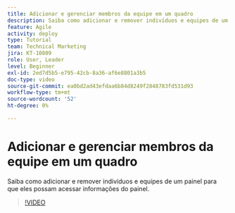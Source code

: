 ```yaml
---
title: Adicionar e gerenciar membros da equipe em um quadro
description: Saiba como adicionar e remover indivíduos e equipes de um painel para que eles possam acessar informações do painel.
feature: Agile
activity: deploy
type: Tutorial
team: Technical Marketing
jira: KT-10809
role: User, Leader
level: Beginner
exl-id: 2ed7d5b5-e795-42cb-8a36-af6e8801a3b5
doc-type: video
source-git-commit: ea0bd2ad43efdaa6b84d8249f2848783fd531d93
workflow-type: tm+mt
source-wordcount: '52'
ht-degree: 0%

---
```


# Adicionar e gerenciar membros da equipe em um quadro

Saiba como adicionar e remover indivíduos e equipes de um painel para que eles possam acessar informações do painel.

>[!VIDEO](https://video.tv.adobe.com/v/346808/?quality=12&learn=on)
